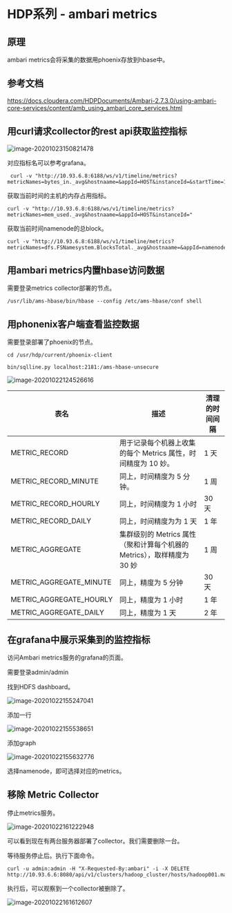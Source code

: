 # HDP系列 - ambari metrics

## 原理

ambari metrics会将采集的数据用phoenix存放到hbase中。



## 参考文档

https://docs.cloudera.com/HDPDocuments/Ambari-2.7.3.0/using-ambari-core-services/content/amb_using_ambari_core_services.html



## 用curl请求collector的rest api获取监控指标

![image-20201023150821478](http://image-picgo.test.upcdn.net/img/20201023150821.png)

对应指标名可以参考grafana。

```
 curl -v "http://10.93.6.8:6188/ws/v1/timeline/metrics?metricNames=bytes_in._avg&hostnaame=&appId=HOST&instanceId=&startTime=1451630974&endTime=1603436573"
```

获取当前时间的主机的内存占用指标。

```
curl -v "http://10.93.6.8:6188/ws/v1/timeline/metrics?metricNames=mem_used._avg&hostnaame=&appId=HOST&instanceId="
```

获取当前时间namenode的总block。

```
curl -v "http://10.93.6.8:6188/ws/v1/timeline/metrics?metricNames=dfs.FSNamesystem.BlocksTotal._avg&hostnaame=&appId=namenode&instanceId="
```





## 用ambari metrics内置hbase访问数据

需要登录metrics collector部署的节点。

```
/usr/lib/ams-hbase/bin/hbase --config /etc/ams-hbase/conf shell 
```



## 用phonenix客户端查看监控数据

需要登录部署了phoenix的节点。

```
cd /usr/hdp/current/phoenix-client

bin/sqlline.py localhost:2181:/ams-hbase-unsecure

```

![image-20201022124526616](http://image-picgo.test.upcdn.net/img/20201022124526.png)

| 表名                    | 描述                                                         | 清理的时间间隔 |
| ----------------------- | ------------------------------------------------------------ | -------------- |
| METRIC_RECORD           | 用于记录每个机器上收集的每个 Metrics 属性，时间精度为 10 妙。 | 1 天           |
| METRIC_RECORD_MINUTE    | 同上，时间精度为 5 分钟。                                    | 1 周           |
| METRIC_RECORD_HOURLY    | 同上，时间精度为 1 小时                                      | 30 天          |
| METRIC_RECORD_DAILY     | 同上，时间精度为为 1 天                                      | 1 年           |
| METRIC_AGGREGATE        | 集群级别的 Metrics 属性（聚和计算每个机器的 Metrics），取样精度为 30 妙 | 1 周           |
| METRIC_AGGREGATE_MINUTE | 同上，精度为 5 分钟                                          | 30 天          |
| METRIC_AGGREGATE_HOURLY | 同上，精度为 1 小时                                          | 1 年           |
| METRIC_AGGREGATE_DAILY  | 同上，精度为 1 天                                            | 2 年           |





## 在grafana中展示采集到的监控指标

访问Ambari metrics服务的grafana的页面。

需要登录admin/admin

找到HDFS dashboard。

![image-20201022155247041](http://image-picgo.test.upcdn.net/img/20201022155247.png)

添加一行

![image-20201022155538651](http://image-picgo.test.upcdn.net/img/20201022155538.png)

添加graph

![image-20201022155632776](http://image-picgo.test.upcdn.net/img/20201022155632.png)

选择namenode，即可选择对应的metrics。





## 移除 Metric Collector 

停止metrics服务。

![image-20201022161222948](http://image-picgo.test.upcdn.net/img/20201022161223.png)

可以看到现在有两台服务器部署了collector。我们需要删除一台。

等待服务停止后。执行下面命令。

```
curl -u admin:admin -H "X-Requested-By:ambari" -i -X DELETE http://10.93.6.6:8080/api/v1/clusters/hadoop_cluster/hosts/hadoop001.master.hdp/host_components/METRICS_COLLECTOR

```

执行后，可以观察到一个collector被删除了。

![image-20201022161612607](http://image-picgo.test.upcdn.net/img/20201022161612.png)